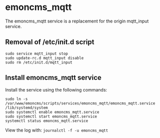 # emoncms_mqtt

The emoncms_mqtt service is a replacement for the origin mqtt_input service.

## Removal of /etc/init.d script

    sudo service mqtt_input stop
    sudo update-rc.d mqtt_input disable
    sudo rm /etc/init.d/mqtt_input

## Install emoncms_mqtt service

Install the service using the following commands:
```
sudo ln -s /var/www/emoncms/scripts/services/emoncms_mqtt/emoncms_mqtt.service /lib/systemd/system
sudo systemctl enable emoncms_mqtt.service
sudo systemctl start emoncms_mqtt.service
systemctl status emoncms_mqtt.service
```

View the log with:
`journalctl -f -u emoncms_mqtt`

